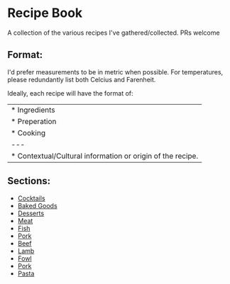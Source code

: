 # Recipe Book
A collection of the various recipes I've gathered/collected. PRs welcome

## Format:
I'd prefer measurements to be in metric when possible. For temperatures, please redundantly list both Celcius and Farenheit.

Ideally, each recipe will have the format of:

|  |
| --- |
| * Ingredients |
| * Preperation |
| * Cooking |
| --- |
| * Contextual/Cultural information or origin of the recipe.

## Sections:

* [Cocktails](Cocktails)
* [Baked Goods](baked_goods)
* [Desserts](Desserts)
* [Meat](Meat)
 * [Fish](Meat/Fish)
 * [Pork](Meat/Pork)
 * [Beef](Meat/Beef)
 * [Lamb](Meat/Lamb)
 * [Fowl](Meat/Fowl)
 * [Pork](Meat/Pork)
* [Pasta](Pasta)

